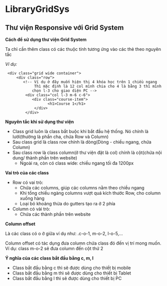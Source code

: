 # LibraryGridSys

## Thư viện Responsive với Grid System

**Cách để sử dụng thư viện Grid System**

Ta chỉ cần thêm class có các thuộc tính tương ứng vào các thẻ theo nguyên tắc

_Ví dụ:_
```
 <div class="grid wide container">
     <div class="row">
        <!-- Ví dụ ở đây muốn hiện thị 4 khóa học trên 1 chiều ngang
             Thì mặc định là 12 col mình chia cho 4 là bằng 3 thì mình
            chọn l-3 cho giao diện PC -->
         <div class="col l-3 m-6 c-6">
            <div class="course-item">
                   <h1>Course 1</h1>
             </div>
         </div>
```
**Nguyên tắc khi sử dụng thư viện**

- Class grid luôn là class bắt buộc khi bắt đầu hệ thống. Nó chính là lưới(thường là phần cha, chứa Row và Column)
- Sau class grid là class row chính là dòng(Dòng - chiều ngang, chứa Column)
- Sau class row là class column(ở thư viện đặt là col) chính là cột(chứa nội dung/ thành phần trên website)
  - Ngoài ra, còn có class wide: chiều ngang tối đa 1200px

**Vai trò của các class**

- Row có vai trò:
  - Chứa các columns, giúp các columns nằm theo chiều ngang
  - Khi tổng chiều ngàng columns vượt quá kích thước Row, cho column xuống hàng
  - Loại bỏ khoảng thừa do gutters tạo ra ở 2 phía
- Column có vài trò:
  - Chứa các thành phần trên website

**Column offset**

Là các class có o ở giữa ví dụ như: .c-o-1, m-o-2, l-o-5,...

Column offset có tác dụng đưa column chứa class đó đến vị trí mong muốn. Ví dụ: class m-o-2 sẽ đưa column đến cột thứ 2

**Ý nghĩa của các class bắt đầu bằng c, m, l**

- Class bắt đầu bằng c thì sẽ được dùng cho thiết bị mobile
- Class bắt đầu bằng m thì sẽ được dùng cho thiết bị Tablet
- Class bắt đầu bằng l thì sẽ được dùng cho thiết bị PC